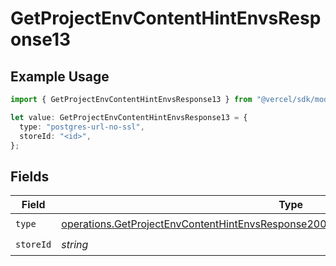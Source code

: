 # GetProjectEnvContentHintEnvsResponse13

## Example Usage

```typescript
import { GetProjectEnvContentHintEnvsResponse13 } from "@vercel/sdk/models/operations/getprojectenv.js";

let value: GetProjectEnvContentHintEnvsResponse13 = {
  type: "postgres-url-no-ssl",
  storeId: "<id>",
};
```

## Fields

| Field                                                                                                                                                                                        | Type                                                                                                                                                                                         | Required                                                                                                                                                                                     | Description                                                                                                                                                                                  |
| -------------------------------------------------------------------------------------------------------------------------------------------------------------------------------------------- | -------------------------------------------------------------------------------------------------------------------------------------------------------------------------------------------- | -------------------------------------------------------------------------------------------------------------------------------------------------------------------------------------------- | -------------------------------------------------------------------------------------------------------------------------------------------------------------------------------------------- |
| `type`                                                                                                                                                                                       | [operations.GetProjectEnvContentHintEnvsResponse200ApplicationJSONResponseBody313Type](../../models/operations/getprojectenvcontenthintenvsresponse200applicationjsonresponsebody313type.md) | :heavy_check_mark:                                                                                                                                                                           | N/A                                                                                                                                                                                          |
| `storeId`                                                                                                                                                                                    | *string*                                                                                                                                                                                     | :heavy_check_mark:                                                                                                                                                                           | N/A                                                                                                                                                                                          |